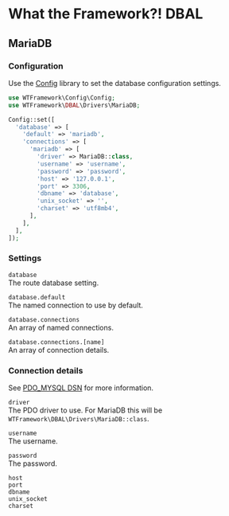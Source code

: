 # What the Framework?! DBAL

## MariaDB

### Configuration

Use the [Config](https://github.com/wtframework/config) library to set the database configuration settings.

```php
use WTFramework\Config\Config;
use WTFramework\DBAL\Drivers\MariaDB;

Config::set([
  'database' => [
    'default' => 'mariadb',
    'connections' => [
      'mariadb' => [
        'driver' => MariaDB::class,
        'username' => 'username',
        'password' => 'password',
        'host' => '127.0.0.1',
        'port' => 3306,
        'dbname' => 'database',
        'unix_socket' => '',
        'charset' => 'utf8mb4',
      ],
    ],
  ],
]);
```

### Settings

`database`\
The route database setting.

`database.default`\
The named connection to use by default.

`database.connections`\
An array of named connections.

`database.connections.[name]`\
An array of connection details.

### Connection details

See [PDO_MYSQL DSN](https://www.php.net/manual/en/ref.pdo-mysql.connection.php) for more information.

`driver`\
The PDO driver to use. For MariaDB this will be `WTFramework\DBAL\Drivers\MariaDB::class`.

`username`\
The username.

`password`\
The password.

`host`\
`port`\
`dbname`\
`unix_socket`\
`charset`